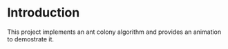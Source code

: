 # Introduction
This project implements an ant colony algorithm and provides an animation to demostrate it.
